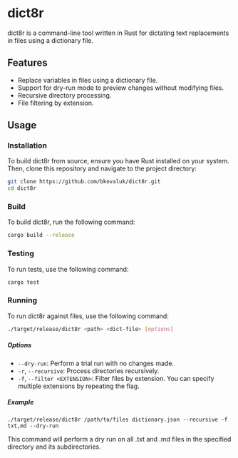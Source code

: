 # dict8r

dict8r is a command-line tool written in Rust for dictating text replacements in files using a dictionary file.

## Features
- Replace variables in files using a dictionary file.
- Support for dry-run mode to preview changes without modifying files.
- Recursive directory processing.
- File filtering by extension.

## Usage

### Installation

To build dict8r from source, ensure you have Rust installed on your system. Then, clone this repository and navigate to the project directory:

```bash
git clone https://github.com/bkovaluk/dict8r.git
cd dict8r
```

### Build

To build dict8r, run the following command:

```bash
cargo build --release
```

### Testing

To run tests, use the following command:

```bash
cargo test
```

### Running

To run dict8r against files, use the following command:

```bash
./target/release/dict8r <path> <dict-file> [options]
```

##### Options

- `--dry-run`: Perform a trial run with no changes made.
- `-r`, `--recursive`: Process directories recursively.
- `-f`, `--filter <EXTENSION>`: Filter files by extension. You can specify multiple extensions by repeating the flag.

##### Example

```
./target/release/dict8r /path/to/files dictionary.json --recursive -f txt,md --dry-run
```

This command will perform a dry run on all .txt and .md files in the specified directory and its subdirectories.
